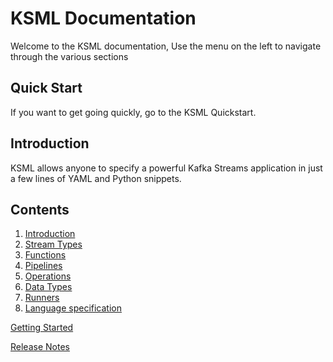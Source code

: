 # KSML Documentation

Welcome to the KSML documentation, Use the menu on the left to navigate through the various sections

## Quick Start

If you want to get going quickly, go to the KSML Quickstart.

## Introduction

KSML allows anyone to specify a powerful Kafka Streams application in just a few lines of YAML and Python snippets.

## Contents

1. [Introduction](introduction.md)
2. [Stream Types](streams.md)
3. [Functions](functions.md)
4. [Pipelines](pipelines.md)
5. [Operations](operations.md)
6. [Data Types](types.md)
7. [Runners](runners.md)
8. [Language specification](ksml-language-spec.md)

[Getting Started](quick-start)

[Release Notes](release-notes.md)
